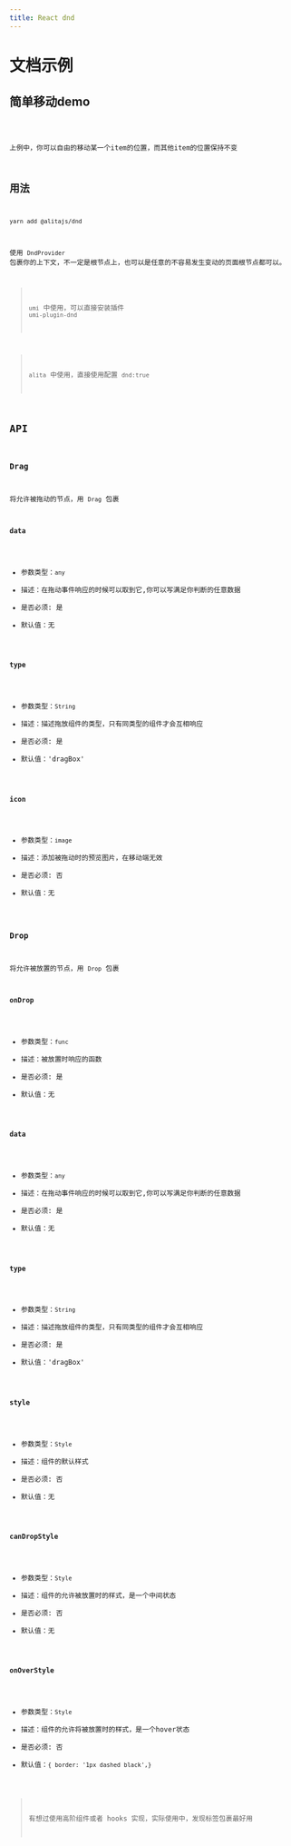 ```yaml
---
title: React dnd
---
```


# 文档示例

## 简单移动demo

<code src="./demo.tsx" />

上例中，你可以自由的移动某一个item的位置，而其他item的位置保持不变

## 用法

```bash
yarn add @alitajs/dnd
```

使用 `DndProvider` 包裹你的上下文，不一定是根节点上，也可以是任意的不容易发生变动的页面根节点都可以。

> `umi` 中使用，可以直接安装插件 `umi-plugin-dnd`

> `alita` 中使用，直接使用配置 `dnd:true`



## API

### Drag
将允许被拖动的节点，用 `Drag` 包裹
#### data

* 参数类型：`any`
* 描述：在拖动事件响应的时候可以取到它,你可以写满足你判断的任意数据
* 是否必须: 是
* 默认值：无

#### type

* 参数类型：`String`
* 描述：描述拖放组件的类型，只有同类型的组件才会互相响应
* 是否必须: 是
* 默认值：'dragBox'

#### icon

* 参数类型：`image`
* 描述：添加被拖动时的预览图片，在移动端无效
* 是否必须: 否
* 默认值：无

### Drop

将允许被放置的节点，用 `Drop` 包裹

#### onDrop

* 参数类型：`func`
* 描述：被放置时响应的函数
* 是否必须: 是
* 默认值：无

#### data

* 参数类型：`any`
* 描述：在拖动事件响应的时候可以取到它,你可以写满足你判断的任意数据
* 是否必须: 是
* 默认值：无

#### type

* 参数类型：`String`
* 描述：描述拖放组件的类型，只有同类型的组件才会互相响应
* 是否必须: 是
* 默认值：'dragBox'

#### style

* 参数类型：`Style`
* 描述：组件的默认样式
* 是否必须: 否
* 默认值：无

#### canDropStyle

* 参数类型：`Style`
* 描述：组件的允许被放置时的样式，是一个中间状态
* 是否必须: 否
* 默认值：无

#### onOverStyle

* 参数类型：`Style`
* 描述：组件的允许将被放置时的样式，是一个hover状态
* 是否必须: 否
* 默认值：`{ border: '1px dashed black',}`

>有想过使用高阶组件或者 hooks 实现，实际使用中，发现标签包裹最好用
